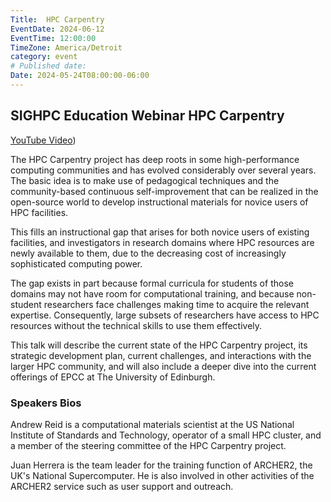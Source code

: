 ```yaml
---
Title:  HPC Carpentry
EventDate: 2024-06-12
EventTime: 12:00:00
TimeZone: America/Detroit
category: event
# Published date:
Date: 2024-05-24T08:00:00-06:00
---
```


## SIGHPC Education Webinar  HPC Carpentry

[YouTube Video](https://youtu.be/Wv0rf3Fyh7M))

The HPC Carpentry project has deep roots in some high-performance computing communities and has evolved considerably over several years.  The basic idea is to make use of pedagogical techniques and the community-based continuous self-improvement that can be realized in the open-source world to develop instructional materials for novice users of HPC facilities.

This fills an instructional gap that arises for both novice users of existing facilities, and investigators in research domains where HPC resources are newly available to them, due to the decreasing cost of increasingly sophisticated computing power.

The gap exists in part because formal curricula for students of those domains may not have room for computational training, and because non-student researchers face challenges making time to acquire the relevant expertise.  Consequently, large subsets of researchers have access to HPC resources without the technical skills to use them effectively.

This talk will describe the current state of the HPC Carpentry project, its strategic development plan, current challenges, and interactions with the larger HPC community, and will also include a deeper dive into the current offerings of EPCC at The University of Edinburgh.

### Speakers Bios

Andrew Reid is a computational materials scientist at the US National Institute of Standards and Technology, operator of a small HPC cluster, and a member of the steering committee of the HPC Carpentry project.

Juan Herrera is the team leader for the training function of ARCHER2, the UK's National Supercomputer. He is also involved in other activities of the ARCHER2 service such as user support and outreach.

